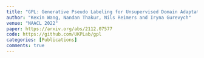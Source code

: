 ```yaml
---
title: "GPL: Generative Pseudo Labeling for Unsupervised Domain Adaptation of Dense Retrieval"
author: "Kexin Wang, Nandan Thakur, Nils Reimers and Iryna Gurevych"
venue: "NAACL 2022"
paper: https://arxiv.org/abs/2112.07577
code: https://github.com/UKPLab/gpl
categories: [Publications]
comments: true
---
```

